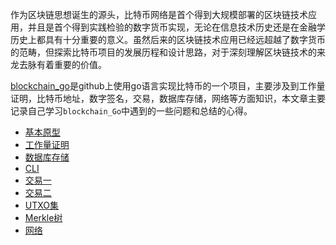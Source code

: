 作为区块链思想诞生的源头，比特币网络是首个得到大规模部署的区块链技术应用，并且是首个得到实践检验的数字货币实现，无论在信息技术历史还是在金融学历史上都具有十分重要的意义。虽然后来的区块链技术应用已经远超越了数字货币的范畴，但探索比特币项目的发展历程和设计思路，对于深刻理解区块链技术的来龙去脉有着重要的价值。

[blockchain_go](https://github.com/Jeiwan/blockchain_go)是github上使用go语言实现比特币的一个项目，主要涉及到工作量证明，比特币地址，数字签名，交易，数据库存储，网络等方面知识，本文章主要记录自己学习`blockchain_Go`中遇到的一些问题和总结的心得。

- [基本原型](https://github.com/cray666/bitcoin/tree/master/version1)
- [工作量证明](https://github.com/cray666/bitcoin/tree/master/version2)
- [数据库存储](https://github.com/cray666/bitcoin/tree/master/version3)
- [CLI](https://github.com/cray666/bitcoin/tree/master/version4)
- [交易一](https://github.com/cray666/bitcoin/tree/master/version5)
- [交易二](https://github.com/cray666/bitcoin/tree/master/version6)
- [UTXO集](https://github.com/cray666/bitcoin/tree/master/version7)
- [Merkle树](https://github.com/cray666/bitcoin/tree/master/version8)
- [网络](https://github.com/cray666/bitcoin/tree/master/version9)







